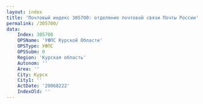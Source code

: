 ```yaml
---
layout: index
title: 'Почтовый индекс 305700: отделение почтовой связи Почты России'
permalink: /305700/
data:
    Index: 305700
    OPSName: 'УФПС Курской Области'
    OPSType: УФПС
    OPSSubm: 0
    Region: 'Курская область'
    Autonom: ''
    Area: ''
    City: Курск
    City1: ''
    ActDate: '20060222'
    IndexOld: ''
---
```

